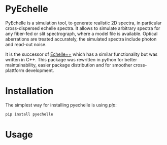 PyEchelle
===========
PyEchelle is a simulation tool, to generate realistic 2D spectra, in particular cross-dispersed echelle spectra. It
allows to simulate arbitrary spectra for any fiber-fed or slit spectrograph, where a model file is available. Optical
aberrations are treated accurately, the simulated spectra include photon and read-out noise.

It is the successor of [Echelle++](https://github.com/Stuermer/EchelleSimulator) which has a similar functionality but
was written in C++. This package was rewritten in python for better maintainability, easier package distribution and for
smoother cross-plattform development.

Installation
============
The simplest way for installing pyechelle is using *pip*:

```bash
pip install pyechelle
```

Usage
=====